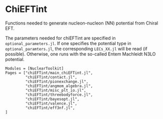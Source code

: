 # ChiEFTint

Functions needed to generate nucleon-nucleon (NN) potential from Chiral EFT.

The parameters needed for chiEFTint are specified in `optional_parameters.jl`.
If one specifies the potential type in `optional_paramters.jl`, the corresponding `LECs_XX.jl` will be read (if possible).
Otherwise, one runs with the so-called Entem Machleidt N3LO potential.

```@autodocs
Modules = [NuclearToolkit]
Pages = ["chiEFTint/main_chiEFTint.jl",
         "chiEFTint/contact.jl",
         "chiEFTint/pionexchange.jl",
         "chiEFTint/angmom_algebra.jl",
         "chiEFTint/misc_plt_io.jl",
         "chiEFTint/threebodyforce.jl",
         "chiEFTint/bayesopt.jl",
         "chiEFTint/valence.jl",         
         "chiEFTint/eff3nf.jl",
]
``` 

